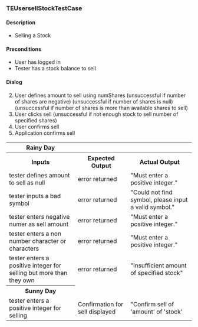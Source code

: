 ### TEUsersellStockTestCase

#### Description
* Selling a Stock

#### Preconditions
* User has logged in
* Tester has a stock balance to sell

#### Dialog
2. User defines amount to sell using numShares
	(unsuccessful if number of shares are negative)
	(unsuccessful if number of shares is null)
	(unsuccessful if number of shares is more than available shares to sell)
3. User clicks sell
	(unsuccessful if not enough stock to sell number of specified shares)
4. User confirms sell
4. Application confirms sell

<table>
	<tr>
		<th>Rainy Day</th>
	</tr>
	<tr>
		<th>Inputs</th>
		<th>Expected Output</th>
		<th>Actual Output</th>
	</tr>
	<tr>
		<td>tester defines amount to sell as null</td>
		<td>error returned</td>
		<td>"Must enter a positive integer."</td>
	</tr>
	<tr>
		<td>tester inputs a bad symbol</td>
		<td>error returned</td>
		<td>"Could not find symbol, please input a valid symbol."</td>
	</tr>
	<tr>
		<td>tester enters negative numer as sell amount</td>
		<td>error returned</td>
		<td>"Must enter a positive integer."</td>
	</tr>
	<tr>
		<td>tester enters a non number character or characters</td>
		<td>error returned</td>
		<td>"Must enter a positive integer."</td>
	</tr>
	<tr>
		<td>tester enters a positive integer for selling but more than they own</td>
		<td>error returned</td>
		<td>"Insufficient amount of specified stock"</td>
	</tr>
	<tr>
		<th>Sunny Day</th>
	</tr>
	<tr>
		<td>tester enters a positive integer for selling</td>
		<td>Confirmation for sell displayed</td>
		<td>"Confirm sell of 'amount' of 'stock'</td>
	</tr>
	
</table>